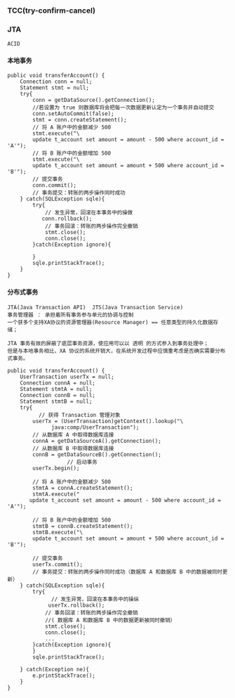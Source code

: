 ### TCC(try-confirm-cancel)




### JTA
    ACID
#### 本地事务
    public void transferAccount() {
        Connection conn = null;
        Statement stmt = null;
        try{
            conn = getDataSource().getConnection();
            //若设置为 true 则数据库将会把每一次数据更新认定为一个事务并自动提交
            conn.setAutoCommit(false);
            stmt = conn.createStatement();
            // 将 A 账户中的金额减少 500
            stmt.execute("\
            update t_account set amount = amount - 500 where account_id = 'A'");
            // 将 B 账户中的金额增加 500
            stmt.execute("\
            update t_account set amount = amount + 500 where account_id = 'B'");
            // 提交事务
            conn.commit();
            // 事务提交：转账的两步操作同时成功
        } catch(SQLException sqle){
            try{
                // 发生异常，回滚在本事务中的操做
               conn.rollback();
                // 事务回滚：转账的两步操作完全撤销
                stmt.close();
                conn.close();
            }catch(Exception ignore){

            }
            sqle.printStackTrace();
        }
    }
#### 分布式事务
    JTA(Java Transaction API)  JTS(Java Transaction Service)
    事务管理器 ： 承担着所有事务参与单元的协调与控制
    一个获多个支持XA协议的资源管理器(Resource Manager) == 任意类型的持久化数据存储；

    JTA 事务有效的屏蔽了底层事务资源，使应用可以以 透明 的方式参入到事务处理中；
    但是与本地事务相比，XA 协议的系统开销大，在系统开发过程中应慎重考虑是否确实需要分布式事务。

    public void transferAccount() {
        UserTransaction userTx = null;
        Connection connA = null;
        Statement stmtA = null;
        Connection connB = null;
        Statement stmtB = null;
        try{
              // 获得 Transaction 管理对象
            userTx = (UserTransaction)getContext().lookup("\
                  java:comp/UserTransaction");
            // 从数据库 A 中取得数据库连接
            connA = getDataSourceA().getConnection();
            // 从数据库 B 中取得数据库连接
            connB = getDataSourceB().getConnection();
                       // 启动事务
            userTx.begin();

            // 将 A 账户中的金额减少 500
            stmtA = connA.createStatement();
            stmtA.execute("
           update t_account set amount = amount - 500 where account_id = 'A'");

            // 将 B 账户中的金额增加 500
            stmtB = connB.createStatement();
            stmtB.execute("\
            update t_account set amount = amount + 500 where account_id = 'B'");

            // 提交事务
            userTx.commit();
            // 事务提交：转账的两步操作同时成功（数据库 A 和数据库 B 中的数据被同时更新）
        } catch(SQLException sqle){
            try{
                  // 发生异常，回滚在本事务中的操纵
                 userTx.rollback();
                // 事务回滚：转账的两步操作完全撤销
                //( 数据库 A 和数据库 B 中的数据更新被同时撤销）
                stmt.close();
                conn.close();
                ...
            }catch(Exception ignore){
            }
            sqle.printStackTrace();

        } catch(Exception ne){
            e.printStackTrace();
        }
    }

